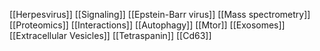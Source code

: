 [[Herpesvirus]]
[[Signaling]]
[[Epstein-Barr virus]]
[[Mass spectrometry]]
[[Proteomics]]
[[Interactions]]
[[Autophagy]]
[[Mtor]]
[[Exosomes]]
[[Extracellular Vesicles]]
[[Tetraspanin]]
[[Cd63]]
